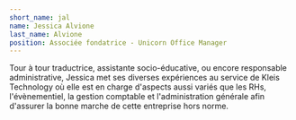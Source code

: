 ```yaml
---
short_name: jal
name: Jessica Alvione
last_name: Alvione
position: Associée fondatrice - Unicorn Office Manager
---
```

Tour à tour traductrice, assistante socio-éducative, ou encore responsable administrative, 
Jessica met ses diverses expériences au service de Kleis Technology
 où elle est en charge d'aspects aussi variés que les RHs, l'évènementiel, 
 la gestion comptable et l'administration générale afin d'assurer la bonne marche
 de cette entreprise hors norme.